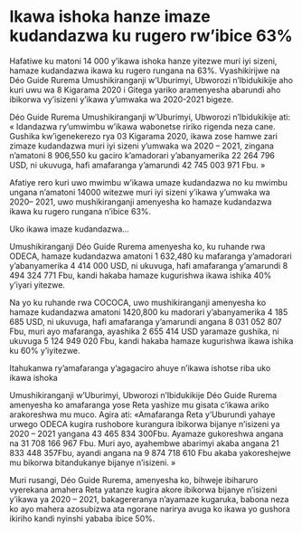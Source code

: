 # Ikawa ishoka hanze imaze kudandazwa ku rugero rw’ibice 63%

Hafatiwe ku matoni 14 000 y’ikawa ishoka hanze yitezwe muri iyi sizeni, hamaze kudandazwa ikawa ku rugero rungana na 63%. Vyashikirijwe na Déo Guide Rurema Umushikiranganji w’Uburimyi, Ubworozi n’Ibidukikije aho kuri uwu wa 8 Kigarama 2020 i Gitega yariko aramenyesha abarundi aho ibikorwa vy’isizeni y’ikawa y’umwaka wa 2020-2021 bigeze.

Déo Guide Rurema Umushikiranganji w’Uburimyi, Ubworozi n’Ibidukikije ati: « Idandazwa ry’umwimbu w’ikawa wabonetse ririko rigenda neza cane. Gushika kw’igenekerezo rya 03 Kigarama 2020, ikawa zose hamwe zari zimaze kudandazwa muri iyi sizeni y’umwaka wa 2020 – 2021, zingana n’amatoni 8 906,550 ku gaciro k’amadorari y’abanyamerika 22 264 796 USD, ni ukuvuga, hafi amafaranga y’amarundi 42 745 003 971 Fbu. »

Afatiye rero kuri uwo mwimbu w’ikawa umaze kudandazwa no ku mwimbu ungana n’amatoni 14000 witezwe muri iyi sizeni y’ikawa y’umwaka wa 2020– 2021, uwo mushikiranganji amenyesha ko hamaze kudandazwa ikawa ku rugero rungana n’ibice 63%.

Uko ikawa imaze kudandazwa…

Umushikiranganji Déo Guide Rurema amenyesha ko, ku ruhande rwa ODECA, hamaze kudandazwa amatoni 1 632,480 ku mafaranga y’amadorari y’abanyamerika 4 414 000 USD, ni ukuvuga, hafi amafaranga y’amarundi 8 494 324 771 Fbu, kandi hakaba hamaze kugurishwa ikawa ishika 40% y’iyari yitezwe.

Na yo ku ruhande rwa COCOCA, uwo mushikiranganji amenyesha ko hamaze kudandazwa amatoni 1420,800 ku madorari y’abanyamerika 4 185 685 USD, ni ukuvuga, hafi amafaranga y’amarundi angana 8 031 052 807 Fbu, muri ayo mafaranga, ayashika 2 655 414 USD yaramaze gushika, ni ukuvuga 5 124 949 020 Fbu, kandi hakaba hamaze kugurishwa ikawa ishika ku 60% y’iyitezwe.

Itahukanwa ry’amafaranga y’agagaciro ahuye n’ikawa ishotse riba uko ikawa ishoka

Umushikiranganji w’Uburimyi, Ubworozi n’Ibidukikije Déo Guide Rurema amenyesha ko amafaranga yose Reta yashize mu gisata c’ikawa ariko arakoreshwa mu muco. Agira ati: «Amafaranga Reta y’Uburundi yahaye urwego ODECA kugira rushobore kurangura ibikorwa bijanye n’isizeni ya 2020 – 2021 yangana 43 465 834 300Fbu. Ayamaze gukoreshwa angana na 31 708 166 967 Fbu. Muri ayo, ayahembwe abarimyi akaba angana 21 833 448 357Fbu, ayandi angana na 9 874 718 610 Fbu akaba yakoreshejwe mu bikorwa bitandukanye bijanye n’isizeni. »

Muri rusangi, Déo Guide Rurema, amenyesha ko, bihweje ibiharuro vyerekana amahera Reta yatanze kugira akore ibikorwa bijanye n’isizeni y’ikawa ya 2020 – 2021, bakagereranya n’ayamaze kugaruka, babona neza ko ayo mahera azosubizwa ata ngorane narirya avuga ko ikawa yo gushora ikiriho kandi nyinshi yababa ibice 50%.
